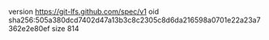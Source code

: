 version https://git-lfs.github.com/spec/v1
oid sha256:505a380dcd7402d47a13b3c8c2305c8d6da216598a0701e22a23a7362e2e80ef
size 814
